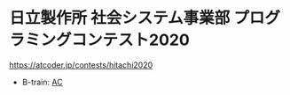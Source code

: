 # 日立製作所 社会システム事業部 プログラミングコンテスト2020

https://atcoder.jp/contests/hitachi2020

- B-train: [AC](https://atcoder.jp/contests/hitachi2020/submissions/35038156)
